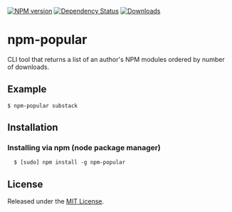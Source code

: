 [![NPM version](http://img.shields.io/npm/v/npm-popular.svg?style=flat)](https://www.npmjs.org/package/npm-popular)
[![Dependency Status](http://img.shields.io/david/okize/npm-popular.svg?style=flat)](https://david-dm.org/okize/npm-popular)
[![Downloads](http://img.shields.io/npm/dm/npm-popular.svg?style=flat)](https://www.npmjs.org/package/npm-popular)

# npm-popular

CLI tool that returns a list of an author's NPM modules ordered by number of downloads.

## Example

```
$ npm-popular substack
```

## Installation

### Installing via npm (node package manager)

```
  $ [sudo] npm install -g npm-popular
```

## License

Released under the [MIT License](http://www.opensource.org/licenses/mit-license.php).
